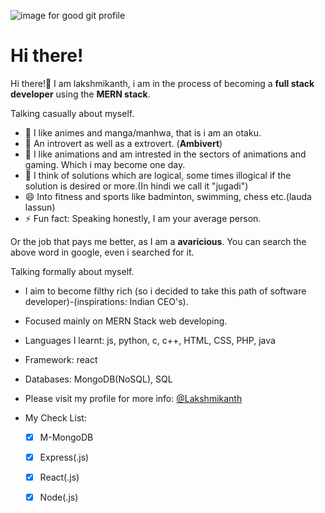 
![image for good git profile](https://user-images.githubusercontent.com/50818578/130353887-25a0e484-04a9-42b5-84b1-fc246465851b.jpg)

# Hi there!

Hi there!👋 I am lakshmikanth, i am in the process of becoming a **full stack developer** using the **MERN stack**.

Talking casually about myself.
- 🔭 I like animes and manga/manhwa, that is i am an otaku.
- 👯 An introvert as well as a extrovert. (**Ambivert**)
- 🌱 I like animations and am intrested in the sectors of animations and gaming. Which i may become one day. 
- 🤔 I think of solutions which are logical, some times illogical if the solution is desired or more.(In hindi we call it "jugadi")
- 😄 Into fitness and sports like badminton, swimming, chess etc.(lauda lassun)
- ⚡ Fun fact: Speaking honestly, I am your average person.

Or the job that pays me better, as I am a **avaricious**.
You can search the above word in google, even i searched for it.

Talking formally about myself.

- I aim to become filthy rich (so i decided to take this path of software developer)-(inspirations: Indian CEO's).
- Focused mainly on MERN Stack web developing.

- Languages I learnt: js, python, c, c++, HTML, CSS, PHP, java
- Framework: react
- Databases: MongoDB(NoSQL), SQL
- Please visit my profile for more info: [@Lakshmikanth](https://lkthegr8.github.io/lkthegr8/)
- My Check List:
	 - [x] M-MongoDB
	 - [x] Express(.js)
	 - [x] React(.js)
	 - [x] Node(.js)


<!--
**lkthegr8/lkthegr8** is a ✨ _special_ ✨ repository because its `README.md` (this file) appears on your GitHub profile.

Here are some ideas to get you started:

- 🔭 I’m currently working on ...
- 🌱 I’m currently learning ...
- 👯 I’m looking to collaborate on ...
- 🤔 I’m looking for help with ...
- 💬 Ask me about ...
- 📫 How to reach me: ...
- 😄 Pronouns: ...
- ⚡ Fun fact: ...
-->
